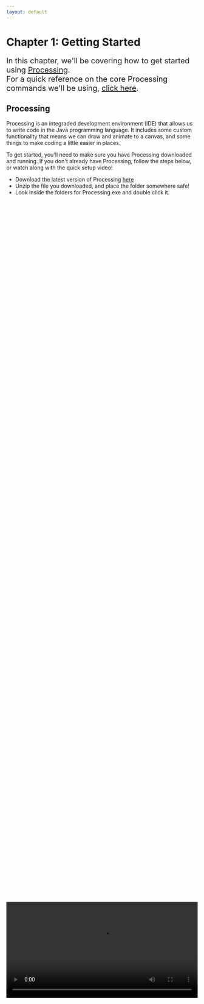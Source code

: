 ```yaml
---
layout: default
---
```

<h1>Chapter 1: Getting Started</h1>
<p style="font-size:20px">
In this chapter, we'll be covering how to get started using <a href="https://processing.org/" target="_blank">Processing</a>.
<br>
For a quick reference on the core Processing commands we'll be using, <a href="../QuickReference/processing">click here</a>.
<br></p>

<h2 id="processing">Processing</h2>
Processing is an integraded development environment (IDE) that allows us to write code in the Java programming language. It includes some custom functionality that means we can draw and animate to a canvas, and some things to make coding a little easier in places.

To get started, you'll need to make sure you have Processing downloaded and running. If you don't already have Processing, follow the steps below, or watch along with the quick setup video!
<ul>
<li>Download the latest version of Processing <a href="https://processing.org/download" target="_blank">here</a></li>
<li>Unzip the file you downloaded, and place the folder somewhere safe!</li>
<li>Look inside the folders for Processing.exe and double click it.</li>
</ul>

<br>
<div style="display: flex; justify-content: center; align-items: center; height: 100%;">
  <video width="600" controls style="max-width: 100%;">
    <source src="{{ site.baseurl }}/Videos/downloading_processing.mp4" type="video/mp4">
    Your browser does not support the video tag.
  </video>
</div>

<br>
<h2 id="using_processing">Using Processing</h2>
Now that you've got Processing downloaded and running, give saving and loading a file a go, and hit play to see an empty project run! Watch the video below if you're unsure how to get started.

<br>
<div style="display: flex; justify-content: center; align-items: center; height: 100%;">
  <video width="600" controls style="max-width: 100%;">
    <source src="{{ site.baseurl }}/Videos/using_processing.mp4" type="video/mp4">
    Your browser does not support the video tag.
  </video>
</div>

<br>
<h2 id="writing_code">Writing Code</h2>
We're going to write some simple code to get used to using Processing, and build up the start of a simple game of Snake.
Copy and paste the code below into Processing and run it by pressing the play button.

{% highlight java %}
//setup
size(200,300);

//draw background
background(0);

println(10);
{% endhighlight %}
This should create a canvas a little larger than you had before, with a black background.
<br>
Press the stop button back in Processing and the canvas should disappear.
<br>
The code above makes use of a few things that we'll make a lot of use of.
<blockquote>
//Comments - Using a double forward slash // on a line will allow you to write a comment from that point onwards. Comments won't be run as if they were code, and will mean you can look back at your code later and understand it more easily!
</blockquote>
<br>
<blockquote>
Semicolons; - Semicolons tell a line of code that it is complete. There will be times when we don't need them, but we can worry about that later, for now- make sure to end each line of code with a semicolon.
</blockquote>
<br>
<blockquote>
Method Calls() - size(200,300) and background(0), are examples of calls to methods. Methods are blocks of code that have been defined elswhere, and calling a method runs this code. The size and background methods are built into Processing.
</blockquote>
<br>

We'll come back to methods in Chapter 3, so don't worry too much about them for now. These methods are also very Processing specific, but it's worthwhile understanding what each one does, and what each number we're putting inside the brackets means.

`size(200,300);` - Runs code to set the size of the canvas. The two numbers inside the brackets are the width and height of the resulting canvas.
<br>
<img src="../Images/size_method.png" width="250" height="125" style=" text-align: right;">
<br>

<br>
<h3>Quick Task</h3>
<blockquote>
Change the code, so that the size command uses 640 as the width, and 440 as the height. When you run the program, the canvas should be a fair bit bigger.
</blockquote>

<br>
`background(0);` - Runs code to fill the canvas with a colour, making a fresh background. The number inside the brackets is the colour of the background, where 0 is black, and 255 is white.
<br>
<img src="../Images/background_method.png" width="250" height="125">
<br>

<br>
<h3>Quick Task</h3>
<blockquote>
Change the code, so that the colour value passed in to the background method is 50. When you run the program, the canvas should be dark grey instead of black.
</blockquote>

<br>
The official Processing reference goes into much more detail on the methods built into Processing, so make sure to check that out if you're interested. This course will use them sparingly, so don't feel like you have to learn them all.
<br>

<br>
<h2><a href="../Extras/Brackets">( New Bracket Unlocked! )</a></h2>
<blockquote>
There are a lot of brackets used in programming, so each time we cover a new type, we'll make sure to understand what they actually mean. Our first bracket type is the round bracket. When you need to `pass information` into something, this is when you'll need round brackets (like this!). That's why when we wrote methods for setting the size and colour of the canvas in the previous example, we passed information into those methods, using round brackets!
</blockquote>

<br>
<div style="display: flex; justify-content: center; align-items: center; height: 100%;">
  <video width="600" controls style="max-width: 100%;">
    <source src="{{ site.baseurl }}/Videos/getting_started.mp4" type="video/mp4">
    Your browser does not support the video tag.
  </video>
</div>

<br>
<h2 id="drawing_shapes">Drawing Shapes</h2>
Processing has methods for drawing many different shapes to the canvas, but we'll just be using rectangles to keep things simple.

Paste the code below into your program, after the code you've already got, then hit play.
{% highlight java %}
//draw snake
rect(0,0,60,30);
{% endhighlight %}

As the comment suggests, this is the start of drawing the snake in our snake game. You should see a rectangle drawn in the top left corner of the canvas.
`rect` is another method, which this time takes four numbers as input, and draws a rectangle based on those numbers. The four numbers are the `x` and `y` coordinates of the top-left corner of the rectangle, and the `width` and `height` in pixels.

This means that our rectangle was drawn with its top-left corner at the coordinates 0,0 and was drawn with a width of 60 pixels, and a height of 30 pixels.

<img src="../Images/rect_method.png" width="350" height="125">

<h3>Coordinates</h3>
Based on where the rectangle was drawn, we can understand that an `x` and `y` position of 0,0 must be in the top-left corner of the canvas. When drawing shapes in Processing, it's important to remember that `x` values increase as we move `right` along the canvas, and `y` values increase as we move `down` the canvas, as shown in the image below.

<img src="../Images/coordinateSystem.png" width="250" height="250">
<br>

<br>
<h3>Quick Task</h3>
<blockquote>
Change the values in the rect command so that the rectangle is drawn at coordinates 200,200 with a width and height of 30 pixels.

Your program should look like this:

<img src="../Images/positioned_rectangle.png" width="320" height="235">

</blockquote>

<br>
<div style="display: flex; justify-content: center; align-items: center; height: 100%;">
  <video width="600" controls style="max-width: 100%;">
    <source src="{{ site.baseurl }}/Videos/drawing_shapes.mp4" type="video/mp4">
    Your browser does not support the video tag.
  </video>
</div>


<br>
<h2 id="colour">Colour</h2>
It would be nice to colour the rectangle green so that it fits the standard colour scheme of snake. To do this, just before the line of code where we draw the rectangle, on a new line, add the code below:
{% highlight java %}
fill(0,255,0);
{% endhighlight %}

All of your code together, should look like this:
{% highlight java %}
//setup
size(200,300);

//draw background
background(0);

//draw snake
fill(0, 255,0);
rect(200,200,30,30);
{% endhighlight %}

The `fill` method takes three values, these are the `red`, `green` and `blue` values, or `RGB` values.

Just like before, each colour value can be between 0 and 255, representing how strong each colour channel is. This means that when we enter 0 for red, 255 for green, and 0 for blue, we're telling the system that the fill colour should be all green, with no other colour.

Have a play about with the colour picker at the link below to see how to create some different colours using RGB, or choose a new colour for your snake.
<br>

<a href="https://rgbcolorpicker.com/" target="_blank" rel="noopener noreferrer">RGB Colour Picker (Opens in new tab)</a>
<br>

<h3>Quick Task</h3>
<blockquote>
Using the colour picker above, have a look at the RGB values for black, white, and some different shades of grey.
<ul>
<li>Why might the background method allow you to only provide one number?</li>
</ul>
</blockquote>

<br>
<div style="display: flex; justify-content: center; align-items: center; height: 100%;">
  <video width="600" controls style="max-width: 100%;">
    <source src="{{ site.baseurl }}/Videos/colours.mp4" type="video/mp4">
    Your browser does not support the video tag.
  </video>
</div>
<br>

<h3>Quick Task</h3>
<blockquote>
In snake, the player progresses by eating apples, so let's draw one!
Add another rectangle with a width and height of 30 pixels, positioned at 400,200. Colour this red.
</blockquote>

<br>
<h2 id="printing_to_the_console">Printing to the Console</h2>
It can sometimes be handy to print values to the console (the section at the bottom of the Processing window). To do this, we're going to use another method, called `println`, which is short for "print line". Paste the code below into Processing, and hit play.

<br>
{% highlight java %}
println(10);
{% endhighlight %}
You should see that the number 10 has printed out in the console!
<br>

<img src="../Images/printing_10.png" width="200" height="235">
<br>

If we want to print words out to the console, we just need to put the words inside quotation marks, "like this". Try out the code below!

<br>
{% highlight java %}
println("Hello, World!");
{% endhighlight %}
<br>

<br>
<h3>Careful!</h3>
<blockquote>
Don't forget, the println method is short for "print line", so the last two letters are LN, not IN.
</blockquote>

<br>
<div style="display: flex; justify-content: center; align-items: center; height: 100%;">
  <video width="600" controls style="max-width: 100%;">
    <source src="{{ site.baseurl }}/Videos/printing_to_the_console.mp4" type="video/mp4">
    Your browser does not support the video tag.
  </video>
</div>

<br>
<h2>Quick check!</h2>
Before you move on, let's have a quick check that you've got everything so far!
<div class="question1container" data-correct-answer="D">
    <h3>Which of the following lines of code would set the size of the canvas, with a width of 500, and a height of 300?</h3>
    <form id="quizForm">
        <input type="radio" id="option1" name="answer" value="A" data-feedback="That's not quite right, this line of code has got the width and height the wrong way round!">
        <label for="option1">size(300,500);</label><br>
        <input type="radio" id="option2" name="answer" value="B" data-feedback="That's not quite right, this line of code doesn't only passes in one value!">
        <label for="option2">size(300);</label><br>
        <input type="radio" id="option3" name="answer" value="C" data-feedback="That's not quite right, this isn't how we tell a method to run.">
        <label for="option3">size = (500,300);</label><br>
        <input type="radio" id="option4" name="answer" value="D" data-feedback="That's correct! This line of code would correctly set the size of the canvas, with a width of 500 and a height of 300.">
        <label for="option4">size(500,300);</label><br><br>
        <button type="button" onclick="checkAnswer('.question1container')">Submit</button><p id="result" class="result"></p>
    </form>
</div>
<div class="question2container" data-correct-answer="A">
    <h3>How would you write a single line comment in Java?</h3>
    <form id="quizForm">
        <input type="radio" id="option1" name="answer" value="A" data-feedback="That's correct! A double forward slash at any point will turn the rest of the line into a comment that won't be run as code.">
        <label for="option1">//Like this</label><br>
        <input type="radio" id="option2" name="answer" value="B" data-feedback="Technically this would work, but it's not quite right, as you don't need to use four forward slashes!">
        <label for="option2">////Like this</label><br>
        <input type="radio" id="option3" name="answer" value="C" data-feedback="Technically this would work, but that's because wrapping text in /* */ is the format for a multi-line comment!">
        <label for="option3">/*Like this*/</label><br>
        <input type="radio" id="option4" name="answer" value="D" data-feedback="Technically this would work, but it's not quite right, as you don't need to close your comment with forward slashes!">
        <label for="option4">//Like this//</label><br><br>
        <button type="button" onclick="checkAnswer('.question2container')">Submit</button><p id="result" class="result">  </p>
    </form>
</div>

<div class="question3container" data-correct-answer="B">
    <h3>What are round brackets (like these) generally used for when programming?</h3>
    <form id="quizForm">
        <input type="radio" id="option1" name="answer" value="A" data-feedback="That's not quite right, although adding additional information in the same way that you do in writing is quite close!">
        <label for="option1">Referencing the author</label><br>
        <input type="radio" id="option2" name="answer" value="B" data-feedback="That's correct! Round brackets are generally used to pass information into a method (or similar!).">
        <label for="option2">Passing information</label><br>
        <input type="radio" id="option3" name="answer" value="C" data-feedback="That's not quite right, whilst we did use the size method, which did have round brackets, theyre used in many more places than that!">
        <label for="option3">Setting the size of the canvas</label><br>
        <input type="radio" id="option4" name="answer" value="D" data-feedback="That's not quite right, we've not covered getting information from elsewhere yet!">
        <label for="option4">Getting information</label><br><br>
        <button type="button" onclick="checkAnswer('.question3container')">Submit</button><p id="result" class="result">  </p>
    </form>
</div>

<div class="question4container" data-correct-answer="A">
    <h3>Which of the following lines of code would print the word `apple` to the console?</h3>
    <form id="quizForm">
        <input type="radio" id="option1" name="answer" value="A" data-feedback="That's correct! We've wrapped the word in quotation marks and printed it using the println method call correctly!">
        <label for="option1">println("apple");</label><br>
        <input type="radio" id="option2" name="answer" value="B" data-feedback="That's not quite right, this line of code has misspelled the println command, swapping the L for an I!">
        <label for="option2">printIn("apple");</label><br>
        <input type="radio" id="option3" name="answer" value="C" data-feedback="That's not quite right, this line of code has wrapped the word apple inside apostrophes!">
        <label for="option3">println('apple');</label><br>
        <input type="radio" id="option4" name="answer" value="D" data-feedback="That's not quite right, this line of code has misspelled the println command, swapping the L for the number 1!">
        <label for="option4">print1n("apple");</label><br><br>
        <button type="button" onclick="checkAnswer('.question4container')">Submit</button><p id="result" class="result"></p>
    </form>
</div>

<br>
<br>
<h2 id="snake_video">Snake Game: Part 1</h2>
This video finishes up the first section of the snake game, adding an apple to the program using the fill and rect method calls.
<div style="display: flex; justify-content: center; align-items: center; height: 100%;">
  <video width="600" controls style="max-width: 100%;">
    <source src="{{ site.baseurl }}/Videos/SnakeChapter1.mp4" type="video/mp4">
    Your browser does not support the video tag.
  </video>
</div>

<br>
<h2>Summary</h2>
And that's us started! You should now be ready to move on to Chapter 2! Make sure to refer back to the <a href="../QuickReference/processing">quick reference for this chapter here</a>, and feel free to explore some questions if you'd like to learn more, in the Explore section below!


<br>
<h2>Explore</h2>
<ul>
    <li><h3><a href="../Extras/Data_Types">Why do colour values go up to 255?</a></h3></li>
</ul>

<h2>More Help</h2>
<ul>
    <li><h3><a href="https://youtu.be/4JzDttgdILQ?si=eG1rFRHOnqr2_k7q&t=887">Downloading Processing</a></h3></li>
    <li><h3><a href="https://youtu.be/4JzDttgdILQ?si=I6N-xEoogS8rEr6k&t=1055">Drawing with code</a></h3></li>
    <li><h3><a href="https://youtu.be/4JzDttgdILQ?si=F1g9Vkxesxap7ZNT&t=2360">Saving your work</a></h3></li>
    <li><h3><a href="https://youtu.be/4JzDttgdILQ?si=BiAwOxhUJhz7EvZG&t=2463">Comments</a></h3></li>
    <li><h3><a href="https://youtu.be/4JzDttgdILQ?si=Ny06ca4DmfUWfpXK&t=2679">Colour</a></h3></li>
</ul>

<p style="font-size: 30px; text-align: right;"><a href="./variables">Chapter 2 >></a></p>

<br>
<br>
<br>

	{% include quiz_script.html %}